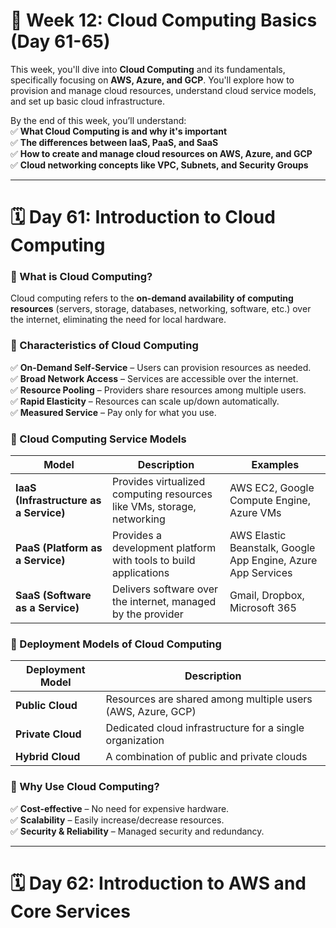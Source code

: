 # **📌 Week 12: Cloud Computing Basics (Day 61-65)**  
This week, you'll dive into **Cloud Computing** and its fundamentals, specifically focusing on **AWS, Azure, and GCP**. You'll explore how to provision and manage cloud resources, understand cloud service models, and set up basic cloud infrastructure.  

By the end of this week, you’ll understand:  
✅ **What Cloud Computing is and why it's important**  
✅ **The differences between IaaS, PaaS, and SaaS**  
✅ **How to create and manage cloud resources on AWS, Azure, and GCP**  
✅ **Cloud networking concepts like VPC, Subnets, and Security Groups**  

---

# **🗓️ Day 61: Introduction to Cloud Computing**  

### **🔹 What is Cloud Computing?**  
Cloud computing refers to the **on-demand availability of computing resources** (servers, storage, databases, networking, software, etc.) over the internet, eliminating the need for local hardware.

### **🔹 Characteristics of Cloud Computing**  
✅ **On-Demand Self-Service** – Users can provision resources as needed.  
✅ **Broad Network Access** – Services are accessible over the internet.  
✅ **Resource Pooling** – Providers share resources among multiple users.  
✅ **Rapid Elasticity** – Resources can scale up/down automatically.  
✅ **Measured Service** – Pay only for what you use.

### **🔹 Cloud Computing Service Models**  
| **Model** | **Description** | **Examples** |
|-----------|---------------|--------------|
| **IaaS (Infrastructure as a Service)** | Provides virtualized computing resources like VMs, storage, networking | AWS EC2, Google Compute Engine, Azure VMs |
| **PaaS (Platform as a Service)** | Provides a development platform with tools to build applications | AWS Elastic Beanstalk, Google App Engine, Azure App Services |
| **SaaS (Software as a Service)** | Delivers software over the internet, managed by the provider | Gmail, Dropbox, Microsoft 365 |

### **🔹 Deployment Models of Cloud Computing**  
| **Deployment Model** | **Description** |
|----------------------|---------------|
| **Public Cloud** | Resources are shared among multiple users (AWS, Azure, GCP) |
| **Private Cloud** | Dedicated cloud infrastructure for a single organization |
| **Hybrid Cloud** | A combination of public and private clouds |

### **🔹 Why Use Cloud Computing?**  
✅ **Cost-effective** – No need for expensive hardware.  
✅ **Scalability** – Easily increase/decrease resources.  
✅ **Security & Reliability** – Managed security and redundancy.  

---

# **🗓️ Day 62: Introduction to AWS and Core Services**  

